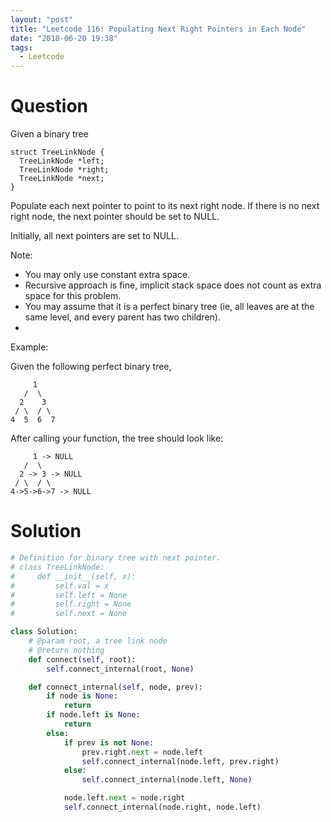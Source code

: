 ```yaml
---
layout: "post"
title: "Leetcode 116: Populating Next Right Pointers in Each Node"
date: "2018-06-20 19:38"
tags:
  - Leetcode
---
```


# Question
Given a binary tree
```
struct TreeLinkNode {
  TreeLinkNode *left;
  TreeLinkNode *right;
  TreeLinkNode *next;
}
```

Populate each next pointer to point to its next right node. If there is no next right node, the next pointer should be set to NULL.

Initially, all next pointers are set to NULL.

Note:

* You may only use constant extra space.
* Recursive approach is fine, implicit stack space does not count as extra space for this problem.
* You may assume that it is a perfect binary tree (ie, all leaves are at the same level, and every parent has two children).
*
Example:

Given the following perfect binary tree,
```
     1
   /  \
  2    3
 / \  / \
4  5  6  7
```

After calling your function, the tree should look like:
```
     1 -> NULL
   /  \
  2 -> 3 -> NULL
 / \  / \
4->5->6->7 -> NULL
```

# Solution
```python
# Definition for binary tree with next pointer.
# class TreeLinkNode:
#     def __init__(self, x):
#         self.val = x
#         self.left = None
#         self.right = None
#         self.next = None

class Solution:
    # @param root, a tree link node
    # @return nothing
    def connect(self, root):
        self.connect_internal(root, None)

    def connect_internal(self, node, prev):
        if node is None:
            return
        if node.left is None:
            return
        else:
            if prev is not None:
                prev.right.next = node.left
                self.connect_internal(node.left, prev.right)
            else:
                self.connect_internal(node.left, None)

            node.left.next = node.right
            self.connect_internal(node.right, node.left)

```
